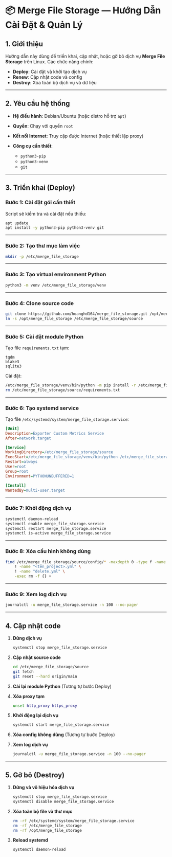 # 📦 Merge File Storage — Hướng Dẫn Cài Đặt & Quản Lý

## 1. Giới thiệu

Hướng dẫn này dùng để triển khai, cập nhật, hoặc gỡ bỏ dịch vụ **Merge File Storage** trên Linux.
Các chức năng chính:

* **Deploy**: Cài đặt và khởi tạo dịch vụ
* **Renew**: Cập nhật code và config
* **Destroy**: Xóa toàn bộ dịch vụ và dữ liệu

---

## 2. Yêu cầu hệ thống

* **Hệ điều hành**: Debian/Ubuntu (hoặc distro hỗ trợ `apt`)
* **Quyền**: Chạy với quyền `root`
* **Kết nối Internet**: Truy cập được Internet (hoặc thiết lập proxy)
* **Công cụ cần thiết**:

  * `python3-pip`
  * `python3-venv`
  * `git`

---

## 3. Triển khai (Deploy)

### Bước 1: Cài đặt gói cần thiết

Script sẽ kiểm tra và cài đặt nếu thiếu:

```bash
apt update
apt install -y python3-pip python3-venv git
```

---

### Bước 2: Tạo thư mục làm việc

```bash
mkdir -p /etc/merge_file_storage
```

---

### Bước 3: Tạo virtual environment Python

```bash
python3 -m venv /etc/merge_file_storage/venv
```

---

### Bước 4: Clone source code

```bash
git clone https://github.com/hoanghd164/merge_file_storage.git /opt/merge_file_storage
ln -s /opt/merge_file_storage /etc/merge_file_storage/source
```

---

### Bước 5: Cài đặt module Python

Tạo file `requirements.txt` tạm:

```text
tqdm
blake3
sqlite3
```

Cài đặt:

```bash
/etc/merge_file_storage/venv/bin/python -m pip install -r /etc/merge_file_storage/source/requirements.txt
rm /etc/merge_file_storage/source/requirements.txt
```

---

### Bước 6: Tạo systemd service

Tạo file `/etc/systemd/system/merge_file_storage.service`:

```ini
[Unit]
Description=Exporter Custom Metrics Service
After=network.target

[Service]
WorkingDirectory=/etc/merge_file_storage/source
ExecStart=/etc/merge_file_storage/venv/bin/python /etc/merge_file_storage/source/run.py --project <tên_project>
Restart=always
User=root
Group=root
Environment=PYTHONUNBUFFERED=1

[Install]
WantedBy=multi-user.target
```

---

### Bước 7: Khởi động dịch vụ

```bash
systemctl daemon-reload
systemctl enable merge_file_storage.service
systemctl restart merge_file_storage.service
systemctl is-active merge_file_storage.service
```

---

### Bước 8: Xóa cấu hình không dùng

```bash
find /etc/merge_file_storage/source/config/* -maxdepth 0 -type f -name "*.yml" \
    ! -name "<tên_project>.yml" \
    ! -name "delete.yml" \
    -exec rm -f {} +
```

---

### Bước 9: Xem log dịch vụ

```bash
journalctl -u merge_file_storage.service -n 100 --no-pager
```

---

## 4. Cập nhật code

1. **Dừng dịch vụ**

   ```bash
   systemctl stop merge_file_storage.service
   ```

2. **Cập nhật source code**

   ```bash
   cd /etc/merge_file_storage/source
   git fetch
   git reset --hard origin/main
   ```

4. **Cài lại module Python**
   (Tương tự bước Deploy)

5. **Xóa proxy tạm**

   ```bash
   unset http_proxy https_proxy
   ```

6. **Khởi động lại dịch vụ**

   ```bash
   systemctl start merge_file_storage.service
   ```

7. **Xóa config không dùng**
   (Tương tự bước Deploy)

8. **Xem log dịch vụ**

   ```bash
   journalctl -u merge_file_storage.service -n 100 --no-pager
   ```

---

## 5. Gỡ bỏ (Destroy)

1. **Dừng và vô hiệu hóa dịch vụ**

   ```bash
   systemctl stop merge_file_storage.service
   systemctl disable merge_file_storage.service
   ```

2. **Xóa toàn bộ file và thư mục**

   ```bash
   rm -rf /etc/systemd/system/merge_file_storage.service
   rm -rf /etc/merge_file_storage
   rm -rf /opt/merge_file_storage
   ```

3. **Reload systemd**

   ```bash
   systemctl daemon-reload
   ```